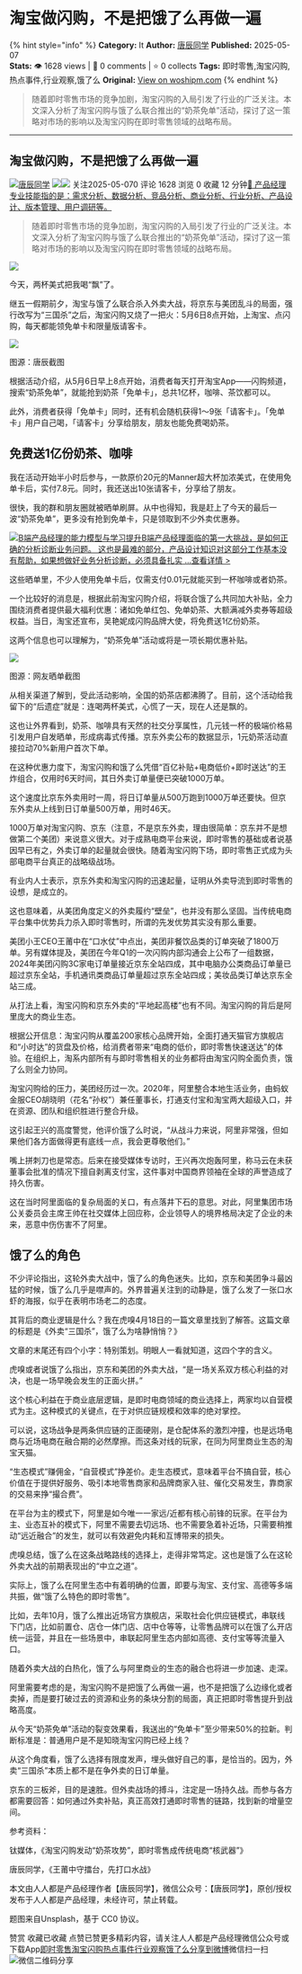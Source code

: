 # 淘宝做闪购，不是把饿了么再做一遍
{% hint style="info" %}
**Category:** It
**Author:** [唐辰同学](https://www.woshipm.com/u/800045)
**Published:** 2025-05-07  
**Stats:** 👁️ 1628 views | 💬 0 comments | ⭐ 0 collects
**Tags:** 即时零售,淘宝闪购,热点事件,行业观察,饿了么
**Original:** [View on woshipm.com](https://www.woshipm.com/it/6213419.html)
{% endhint %}
> 随着即时零售市场的竞争加剧，淘宝闪购的入局引发了行业的广泛关注。本文深入分析了淘宝闪购与饿了么联合推出的“奶茶免单”活动，探讨了这一策略对市场的影响以及淘宝闪购在即时零售领域的战略布局。

---

## 淘宝做闪购，不是把饿了么再做一遍

[![](https://static.woshipm.com/view/woshipm_api_def_20240517092526_2207.jpg?imageView2/1/w/72/h/72/q/100)](https://www.woshipm.com/u/800045)[唐辰同学](https://www.woshipm.com/u/800045) ![](https://static.woshipm.com/tag/1121_1@2x.png)![](https://static.woshipm.com/tag/2105_1@2x.png) 关注2025-05-070 评论 1628 浏览 0 收藏 12 分钟[🔗 产品经理专业技能指的是：需求分析、数据分析、竞品分析、商业分析、行业分析、产品设计、版本管理、用户调研等。](https://ke.qidianla.com/courses/90pm)

> 随着即时零售市场的竞争加剧，淘宝闪购的入局引发了行业的广泛关注。本文深入分析了淘宝闪购与饿了么联合推出的“奶茶免单”活动，探讨了这一策略对市场的影响以及淘宝闪购在即时零售领域的战略布局。

![](https://image.woshipm.com/2024/09/30/94e19b70-7f03-11ef-bb45-00163e142b65.png)

今天，两杯美式把我喝“飘”了。

继五一假期前夕，淘宝与饿了么联合杀入外卖大战，将京东与美团乱斗的局面，强行改写为“三国杀”之后，淘宝闪购又烧了一把火：5月6日8点开始，上淘宝、点闪购，每天都能领免单卡和限量版请客卡。

![](https://image.woshipm.com/2025/05/07/159280d6-2ab2-11f0-892e-00163e09d72f.jpg)

图源：唐辰截图

根据活动介绍，从5月6日早上8点开始，消费者每天打开淘宝App——闪购频道，搜索“奶茶免单”，就能抢到奶茶「免单卡」，总共1亿杯，咖啡、茶饮都可以。

此外，消费者获得「免单卡」同时，还有机会随机获得1～9张「请客卡」。「免单卡」用户自己喝，「请客卡」分享给朋友，朋友也能免费喝奶茶。

## 免费送1亿份奶茶、咖啡

我在活动开始半小时后参与，一款原价20元的Manner超大杯加浓美式，在使用免单卡后，实付7.8元。同时，我还送出10张请客卡，分享给了朋友。

很快，我的群和朋友圈就被晒单刷屏。从中也得知，我是赶上了今天的最后一波“奶茶免单”，更多没有抢到免单卡，只是领取到不少外卖优惠券。

[![](https://image.woshipm.com/2023/08/02/1554eea8-30e3-11ee-88e7-00163e0b5ff3.png)B端产品经理的能力模型与学习提升B端产品经理面临的第一大挑战，是如何正确的分析诊断业务问题。 这也是最难的部分，产品设计知识对这部分工作基本没有帮助，如果想做好业务分析诊断，必须具备扎实 ...查看详情 >](https://ke.qidianla.com/courses/bcpm)

这些晒单里，不少人使用免单卡后，仅需支付0.01元就能买到一杯咖啡或者奶茶。

一个比较好的消息是，根据此前淘宝闪购介绍，将联合饿了么共同加大补贴，全力围绕消费者提供最大福利优惠：诸如免单红包、免单奶茶、大额满减外卖券等超级权益。当日，淘宝还宣布，吴艳妮成闪购品牌大使，将免费送1亿份奶茶。

这两个信息也可以理解为，“奶茶免单”活动或将是一项长期优惠补贴。

![](https://image.woshipm.com/2025/05/07/163fc908-2ab2-11f0-892e-00163e09d72f.jpg)

图源：网友晒单截图

从相关渠道了解到，受此活动影响，全国的奶茶店都沸腾了。目前，这个活动给我留下的“后遗症”就是：连喝两杯美式，心慌了一天，现在人还是飘的。

这也让外界看到，奶茶、咖啡具有天然的社交分享属性，几元钱一杯的极端价格易引发用户自发晒单，形成病毒式传播。京东外卖公布的数据显示，1元奶茶活动直接拉动70%新用户首次下单。

在这种优惠力度下，淘宝闪购和饿了么凭借“百亿补贴+电商低价+即时送达”的王炸组合，仅用时6天时间，其日外卖订单量便已突破1000万单。

这个速度比京东外卖用时一周，将日订单量从500万跑到1000万单还要快。但京东外卖从上线到日订单量500万单，用时46天。

1000万单对淘宝闪购、京东（注意，不是京东外卖，理由很简单：京东并不是想做第二个美团）来说意义很大。对于成熟电商平台来说，即时零售的基础或者说基因早已有之，外卖订单的起量就会很快。随着淘宝闪购下场，即时零售正式成为头部电商平台真正的战略级战场。

有业内人士表示，京东外卖和淘宝闪购的迅速起量，证明从外卖导流到即时零售的设想，是成立的。

这也意味着，从美团角度定义的外卖履约“壁垒”，也并没有那么坚固。当传统电商平台集中优势兵力杀入即时零售时，所谓的先发优势其实没有那么重要。

美团小王CEO王莆中在“口水仗”中点出，美团非餐饮品类的订单突破了1800万单。另有媒体提及，美团在今年Q1的一次闪购内部沟通会上公布了一组数据，2024年美团闪购3C家电订单量接近京东全站四成，其中电脑办公类商品订单量已超过京东全站，手机通讯类商品订单量超过京东全站四成；美妆品类订单达京东全站三成。

从打法上看，淘宝闪购和京东外卖的“平地起高楼”也有不同。淘宝闪购的背后是阿里庞大的商业生态。

根据公开信息：淘宝闪购从覆盖200家核心品牌开始，全面打通天猫官方旗舰店和“小时达”的货盘及价格，给消费者带来“电商的低价，即时零售快速送达”的体验。在组织上，淘系内部所有与即时零售相关的业务都将由淘宝闪购全面负责，饿了么则全力协同。

淘宝闪购给的压力，美团经历过一次。2020年，阿里整合本地生活业务，由蚂蚁金服CEO胡晓明（花名“孙权”）兼任董事长，打通支付宝和淘宝两大超级入口，并在资源、团队和组织胜进行整合升级。

这引起王兴的高度警觉，他评价饿了么时说，“从战斗力来说，阿里非常强，但如果他们各方面做得更有底线一点，我会更尊敬他们。”

嘴上拼刺刀也是常态。后来在接受媒体专访时，王兴再次炮轰阿里，称马云在未获董事会批准的情况下擅自剥离支付宝，这件事对中国商界领袖在全球的声誉造成了持久伤害。

这在当时阿里面临的复杂局面的关口，有点落井下石的意思。对此，阿里集团市场公关委员会主席王帅在社交媒体上回应称，企业领导人的境界格局决定了企业的未来，恶意中伤伤害不了阿里。

## 饿了么的角色

不少评论指出，这轮外卖大战中，饿了么的角色迷失。比如，京东和美团争斗最凶猛的时候，饿了么几乎是噤声的。外界普遍关注到的动静是，饿了么发了一张口水虾的海报，似乎在表明市场老二的态度。

其背后的商业逻辑是什么？我在虎嗅4月18日的一篇文章里找到了解答。这篇文章的标题是《外卖“三国杀”，饿了么为啥静悄悄？》

文章的末尾还有四个小字：特别策划。明眼人一看就知道，这四个字的含义。

虎嗅或者说饿了么指出，京东和美团的外卖大战，“是一场关系双方核心利益的对决，也是一场早晚会发生的正面火拼。”

这个核心利益在于商业底层逻辑，是即时电商领域的商业选择上，两家均以自营模式为主。这种模式的关键点，在于对供应链规模和效率的绝对掌控。

可以说，这场战争是两条供应链的正面硬刚，是仓配体系的激烈冲撞，也是远场电商与近场电商在融合期的必然摩擦。而这条对线的玩家，在同为阿里商业生态的淘宝天猫。

“生态模式”赚佣金，“自营模式”挣差价。走生态模式，意味着平台不搞自营，核心价值在于提供好服务、吸引本地零售商家和品牌商家入驻、催化交易发生，靠商家的交易来挣“撮合费”。

在平台为主的模式下，阿里是如今唯一一家远/近都有核心前锋的玩家。在平台为主、业态互补的模式下，阿里不需要去切远场、也不需要急着补近场，只需要稍推动“远近融合”的发生，就可以有效避免内耗和互博带来的损失。

虎嗅总结，饿了么在这条战略路线的选择上，走得非常笃定。这也是饿了么在这轮外卖大战的前期表现出的“中立之道”。

实际上，饿了么在阿里生态中有着明确的位置，即要与淘宝、支付宝、高德等多端共振，做“饿了么特色的即时零售”。

比如，去年10月，饿了么推出近场官方旗舰店，采取社会化供应链模式，串联线下门店，比如前置仓、店仓一体门店、店中仓等等，让零售品牌可以在饿了么开店统一运营，并且在一些场景中，串联起阿里生态内部如高德、支付宝等等流量入口。

随着外卖大战的白热化，饿了么与阿里商业的生态的融合也将进一步加速、走深。

阿里需要考虑的是，淘宝闪购不是把饿了么再做一遍，也不是把饿了么边缘化或者卖掉，而是要打破过去的资源和业务的条块分割的局面，真正把即时零售提升到战略高度。

从今天“奶茶免单”活动的裂变效果看，我送出的“免单卡”至少带来50%的拉新。判断标准是：普通用户是不是知晓淘宝闪购已经上线？‍‍‍‍‍‍‍‍‍‍‍‍‍‍‍‍‍‍‍

从这个角度看，饿了么选择有限度发声，埋头做好自己的事，是恰当的。因为，外卖“三国杀”本质上都不是在争外卖的日订单量。

京东的三板斧，目的是速胜。但外卖战场的搏斗，注定是一场持久战。而参与各方都需要回答：如何通过外卖补贴，真正高效打通即时零售的链路，找到新的增量空间。

参考资料：

钛媒体，《淘宝闪购发动“奶茶攻势”，即时零售成传统电商“核武器”》‍‍

唐辰同学，《王莆中守擂台，先打口水战》

本文由人人都是产品经理作者【唐辰同学】，微信公众号：【唐辰同学】，原创/授权 发布于人人都是产品经理，未经许可，禁止转载。

题图来自Unsplash，基于 CC0 协议。

赞赏 收藏已收藏 点赞已赞更多精彩内容，请关注人人都是产品经理微信公众号或下载App[即时零售](https://www.woshipm.com/tag/%e5%8d%b3%e6%97%b6%e9%9b%b6%e5%94%ae)[淘宝闪购](https://www.woshipm.com/tag/%e6%b7%98%e5%ae%9d%e9%97%aa%e8%b4%ad)[热点事件](https://www.woshipm.com/tag/%e7%83%ad%e7%82%b9%e4%ba%8b%e4%bb%b6)[行业观察](https://www.woshipm.com/tag/%e8%a1%8c%e4%b8%9a%e8%a7%82%e5%af%9f)[饿了么](https://www.woshipm.com/tag/%e9%a5%bf%e4%ba%86%e4%b9%88)[分享到微博](https://service.weibo.com/share/share.php?appkey=2775287854&title=淘宝做闪购，不是把饿了么再做一遍&url=https://www.woshipm.com/it/6213419.html&pic=https://image.woshipm.com/2024/09/30/94e19b70-7f03-11ef-bb45-00163e142b65.png)微信扫一扫![微信二维码](https://api.pwmqr.com/qrcode/create/?url=https://www.woshipm.com/it/6213419.html)分享